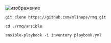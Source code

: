 ![изображение](https://github.com/mlinops/rmq-ansible/assets/101510056/d2f434af-e3ed-49d5-be1d-ac1fae49c111)


```
git clone https://github.com/mlinops/rmq.git
```

```
cd ./rmq/ansible
```

```
ansible-playbook -i inventory playbook.yml
```
